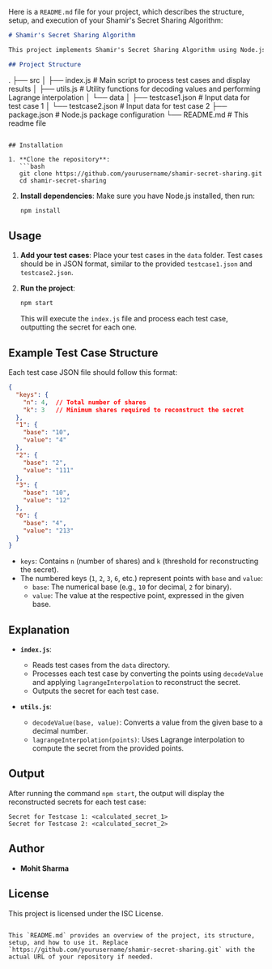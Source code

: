 Here is a `README.md` file for your project, which describes the structure, setup, and execution of your Shamir's Secret Sharing Algorithm:

```markdown
# Shamir's Secret Sharing Algorithm

This project implements Shamir's Secret Sharing Algorithm using Node.js. It reads test cases from JSON files, decodes values, and reconstructs a secret using Lagrange interpolation.

## Project Structure

```
.
├── src
│   ├── index.js          # Main script to process test cases and display results
│   ├── utils.js          # Utility functions for decoding values and performing Lagrange interpolation
│   └── data
│       ├── testcase1.json  # Input data for test case 1
│       └── testcase2.json  # Input data for test case 2
├── package.json          # Node.js package configuration
└── README.md             # This readme file
```

## Installation

1. **Clone the repository**:
   ```bash
   git clone https://github.com/yourusername/shamir-secret-sharing.git
   cd shamir-secret-sharing
   ```

2. **Install dependencies**:
   Make sure you have Node.js installed, then run:
   ```bash
   npm install
   ```

## Usage

1. **Add your test cases**: Place your test cases in the `data` folder. Test cases should be in JSON format, similar to the provided `testcase1.json` and `testcase2.json`.

2. **Run the project**:
   ```bash
   npm start
   ```
   This will execute the `index.js` file and process each test case, outputting the secret for each one.

## Example Test Case Structure

Each test case JSON file should follow this format:

```json
{
  "keys": {
    "n": 4,  // Total number of shares
    "k": 3   // Minimum shares required to reconstruct the secret
  },
  "1": {
    "base": "10",
    "value": "4"
  },
  "2": {
    "base": "2",
    "value": "111"
  },
  "3": {
    "base": "10",
    "value": "12"
  },
  "6": {
    "base": "4",
    "value": "213"
  }
}
```

- `keys`: Contains `n` (number of shares) and `k` (threshold for reconstructing the secret).
- The numbered keys (`1`, `2`, `3`, `6`, etc.) represent points with `base` and `value`:
  - `base`: The numerical base (e.g., `10` for decimal, `2` for binary).
  - `value`: The value at the respective point, expressed in the given base.

## Explanation

- **`index.js`**:
  - Reads test cases from the `data` directory.
  - Processes each test case by converting the points using `decodeValue` and applying `lagrangeInterpolation` to reconstruct the secret.
  - Outputs the secret for each test case.

- **`utils.js`**:
  - `decodeValue(base, value)`: Converts a value from the given base to a decimal number.
  - `lagrangeInterpolation(points)`: Uses Lagrange interpolation to compute the secret from the provided points.

## Output

After running the command `npm start`, the output will display the reconstructed secrets for each test case:

```
Secret for Testcase 1: <calculated_secret_1>
Secret for Testcase 2: <calculated_secret_2>
```

## Author

- **Mohit Sharma**

## License

This project is licensed under the ISC License.
```

This `README.md` provides an overview of the project, its structure, setup, and how to use it. Replace `https://github.com/yourusername/shamir-secret-sharing.git` with the actual URL of your repository if needed.
